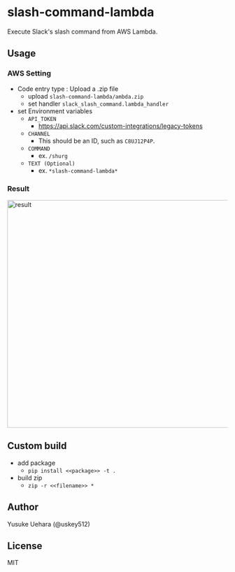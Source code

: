 # slash-command-lambda
Execute Slack's slash command from AWS Lambda.

## Usage

### AWS Setting
- Code entry type : Upload a .zip file  
  - upload `slash-command-lambda/ambda.zip`
  - set handler `slack_slash_command.lambda_handler`
- set Environment variables
   - `API_TOKEN`
      - https://api.slack.com/custom-integrations/legacy-tokens
   - `CHANNEL`
      - This should be an ID, such as `C8UJ12P4P`.
   - `COMMAND`
      - ex. `/shurg`
   - `TEXT (Optional)`
      - ex. `*slash-command-lambda*`

### Result
<img width="521" alt="result" src="https://user-images.githubusercontent.com/4005383/46964817-11874a00-d0e4-11e8-9178-cdb9e857574d.png">

## Custom build
- add package
  - `pip install <<package>> -t .`
- build zip
  - `zip -r <<filename>> *`
  
## Author
Yusuke Uehara (@uskey512)

## License
MIT
